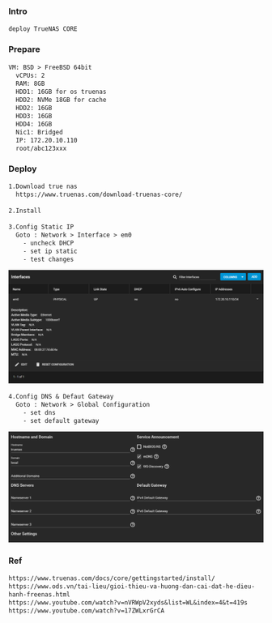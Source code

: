 ### Intro
    deploy TrueNAS CORE

### Prepare
    VM: BSD > FreeBSD 64bit
      vCPUs: 2
      RAM: 8GB
      HDD1: 16GB for os truenas
      HDD2: NVMe 18GB for cache
      HDD2: 16GB
      HDD3: 16GB
      HDD4: 16GB
      Nic1: Bridged
      IP: 172.20.10.110
      root/abc123xxx

### Deploy
    1.Download true nas
      https://www.truenas.com/download-truenas-core/

    2.Install
    
    3.Config Static IP
      Goto : Network > Interface > em0
        - uncheck DHCP
        - set ip static
        - test changes
   <p align="center"><img src="https://github.com/hieunt84/play-truenas/blob/master/images/config-network.PNG" /></p>

    4.Config DNS & Defaut Gateway
      Goto : Network > Global Configuration
        - set dns
        - set default gateway
   <p align="center"><img src="https://github.com/hieunt84/play-truenas/blob/master/images/config-network-2.PNG" /></p>
    
### Ref
    https://www.truenas.com/docs/core/gettingstarted/install/
    https://www.ods.vn/tai-lieu/gioi-thieu-va-huong-dan-cai-dat-he-dieu-hanh-freenas.html
    https://www.youtube.com/watch?v=nVRWpV2xyds&list=WL&index=4&t=419s
    https://www.youtube.com/watch?v=17ZWLxrGrCA
